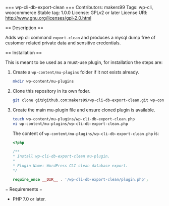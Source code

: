 === wp-cli-db-export-clean ===
Contributors: makers99
Tags: wp-cli, woocommerce
Stable tag: 1.0.0
License: GPLv2 or later
License URI: http://www.gnu.org/licenses/gpl-2.0.html

== Description ==

Adds wp cli command `export-clean` and produces a mysql dump free of customer
related private data and sensitive credentials.

== Installation ==

This is meant to be used as a must-use plugin, for installation the steps are:
1. Create a `wp-content/mu-plugins` folder if it not exists already.
    ```sh
    mkdir wp-content/mu-plugins
    ```
2. Clone this repository in its own foder.
    ```sh
    git clone git@github.com:makers99/wp-cli-db-export-clean.git wp-content/mu-plugins/wp-cli-db-export-clean
    ```
3. Create the main mu-plugin file and ensure cloned plugin is available.
    ```sh
    touch wp-content/mu-plugins/wp-cli-db-export-clean.php
    vi wp-content/mu-plugins/wp-cli-db-export-clean.php
    ```
    The content of `wp-content/mu-plugins/wp-cli-db-export-clean.php` is:
    ```php
    <?php

    /**
    * Install wp-cli-db-export-clean mu-plugin.
    *
    * Plugin Name: WordPress CLI clean database export.
    */

    require_once __DIR__ . '/wp-cli-db-export-clean/plugin.php';

    ```

= Requirements =

* PHP 7.0 or later.
